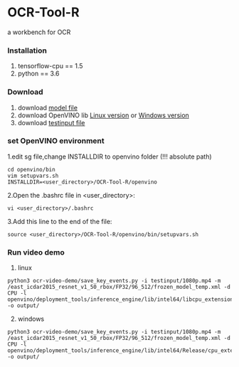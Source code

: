 # OCR-Tool-R
a workbench for OCR




### Installation
1. tensorflow-cpu == 1.5
2. python == 3.6


### Download
1. download [model file](https://drive.google.com/open?id=1wZG5i1cu-Qf_4hn4W5m9m3fKCNYrvVDK)
2. download OpenVINO lib
   [Linux version](https://drive.google.com/open?id=1g5YamnCw5pY5HfvTzFz1Eyk6dnjmNpmT)
   or [Windows version](https://drive.google.com/open?id=1g5YamnCw5pY5HfvTzFz1Eyk6dnjmNpmT)
3. download [testinput file](https://drive.google.com/open?id=1ZuACWowRZ0PW4Rawi_73c0OWfuzCzk9A)

### set OpenVINO environment
1.edit sg file,change INSTALLDIR to openvino folder (!!! absolute path)
```
cd openvino/bin
vim setupvars.sh
INSTALLDIR=<user_directory>/OCR-Tool-R/openvino
```
2.Open the .bashrc file in <user_directory>: 
```
vi <user_directory>/.bashrc
```
3.Add this line to the end of the file: 
```
source <user_directory>/OCR-Tool-R/openvino/bin/setupvars.sh
```

### Run video demo
1. linux
```
python3 ocr-video-demo/save_key_events.py -i testinput/1080p.mp4 -m /east_icdar2015_resnet_v1_50_rbox/FP32/96_512/frozen_model_temp.xml -d CPU -l openvino/deployment_tools/inference_engine/lib/intel64/libcpu_extension.so -o output/
```
2. windows
```
python3 ocr-video-demo/save_key_events.py -i testinput/1080p.mp4 -m /east_icdar2015_resnet_v1_50_rbox/FP32/96_512/frozen_model_temp.xml -d CPU -l openvino/deployment_tools/inference_engine/lib/intel64/Release/cpu_extension.dll -o output/
```

